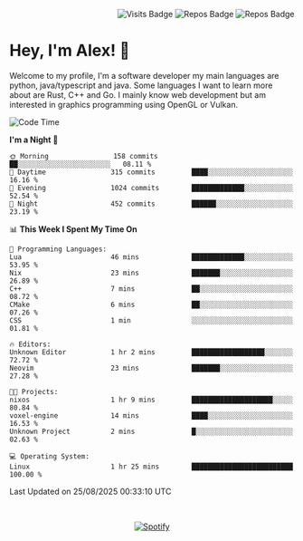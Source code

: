 <p align="right">
  <img src="https://github-badges-api-l4jk.vercel.app/api/visits/Alextibtab/Alextibtab" alt="Visits Badge">
  <img src="https://img.shields.io/badge/dynamic/json?url=https%3A%2F%2Fapi.github.com%2Fusers%2FAlextibtab&query=%24.public_repos&label=Repos" alt="Repos Badge">
  <img src="https://github-badges-api-l4jk.vercel.app/api/years/Alextibtab" alt="Repos Badge">
</p>

<h1 align="left">Hey, I'm Alex! 💽 </h1>

Welcome to my profile, I'm a software developer my main languages are python, java/typescript and java. Some languages I want to learn more about are Rust, C++ and Go. I mainly know web development but am interested in graphics programming using OpenGL or Vulkan.

<!--START_SECTION:waka-->
![Code Time](http://img.shields.io/badge/Code%20Time-185%20hrs%2023%20mins-blue)

**I'm a Night 🦉** 

```text
🌞 Morning                158 commits         ██░░░░░░░░░░░░░░░░░░░░░░░   08.11 % 
🌆 Daytime                315 commits         ████░░░░░░░░░░░░░░░░░░░░░   16.16 % 
🌃 Evening                1024 commits        █████████████░░░░░░░░░░░░   52.54 % 
🌙 Night                  452 commits         ██████░░░░░░░░░░░░░░░░░░░   23.19 % 
```


📊 **This Week I Spent My Time On** 

```text
💬 Programming Languages: 
Lua                      46 mins             █████████████░░░░░░░░░░░░   53.95 % 
Nix                      23 mins             ███████░░░░░░░░░░░░░░░░░░   26.89 % 
C++                      7 mins              ██░░░░░░░░░░░░░░░░░░░░░░░   08.72 % 
CMake                    6 mins              ██░░░░░░░░░░░░░░░░░░░░░░░   07.26 % 
CSS                      1 min               ░░░░░░░░░░░░░░░░░░░░░░░░░   01.81 % 

🔥 Editors: 
Unknown Editor           1 hr 2 mins         ██████████████████░░░░░░░   72.72 % 
Neovim                   23 mins             ███████░░░░░░░░░░░░░░░░░░   27.28 % 

🐱‍💻 Projects: 
nixos                    1 hr 9 mins         ████████████████████░░░░░   80.84 % 
voxel-engine             14 mins             ████░░░░░░░░░░░░░░░░░░░░░   16.53 % 
Unknown Project          2 mins              █░░░░░░░░░░░░░░░░░░░░░░░░   02.63 % 

💻 Operating System: 
Linux                    1 hr 25 mins        █████████████████████████   100.00 % 
```


 Last Updated on 25/08/2025 00:33:10 UTC
<!--END_SECTION:waka-->
&nbsp;<div align="center">
  [![Spotify](https://spotify-now-playing-wine-six.vercel.app/api/spotify?border_color=ffffff)](https://open.spotify.com/user/pmo1v2ejnt42kgp5jar5drtag)
</div>


